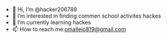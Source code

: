 - 👋 Hi, I’m @hacker206789
- 👀 I’m interested in finding commen school activites hackes
- 🌱 I’m currently learning hackes
- 📫 How to reach me:omallejo819@gmail.com

<!---
hacker206789/hacker206789 is a ✨ special ✨ repository because its `README.md` (this file) appears on your GitHub profile.
You can click the Preview link to take a look at your changes.
--->
